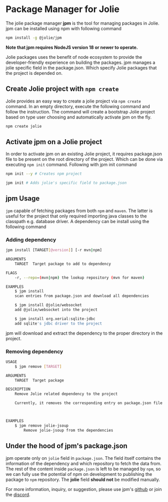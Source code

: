 # Package Manager for Jolie

The jolie package manager **jpm** is the tool for managing packages in Jolie. jpm can be installed using npm with following command

```bash
npm install -g @jolie/jpm
```

**Note that jpm requires NodeJS version 18 or newer to operate.**

Jolie packages uses the benefit of node ecosystem to provide the developer-friendly experience on building the packages. jpm manages a jolie specific field in the package.json. Which specify Jolie packages that the project is depended on.

## Create Jolie project with `npm create`

Jolie provides an easy way to create a jolie project via `npm create` command. In an empty directory, execute the following command and follow the instruction. The command will create a bootstrap Jolie project based on type user choosing and automatically activate jpm on the fly.

```bash
npm create jolie
```

## Activate jpm on a Jolie project

In order to activate jpm on an existing Jolie project, it requires package.json file to be present on the root directory of the project. Which can be done via executing `npm init` command. Following with jpm init command

```bash
npm init --y # Creates npm project

jpm init # Adds jolie's specific field to package.json
```

## jpm Usage

`jpm` capable of fetching packages from both `npm` and `maven`. The latter is useful for the project that only required importing java classes to the classpath e.g. database driver. A dependency can be install using the following command

### Adding dependency

```bash
jpm install [TARGET[@version]] [-r mvn|npm]

ARGUMENTS
    TARGET  Target package to add to dependency

FLAGS
    -r, --repo=(mvn|npm) the lookup repository (mvn for maven)

EXAMPLES
    $ jpm install
    scan entries from package.json and download all dependencies

    $ jpm install @jolie/websocket
    add @jolie/websocket into the project

    $ jpm install org.xerial:sqlite-jdbc
    add sqlite's jdbc driver to the project
```

jpm will download and extract the dependency to the proper directory in the project.

### Removing dependency

```bash
USAGE
    $ jpm remove [TARGET]

ARGUMENTS
    TARGET  Target package

DESCRIPTION
    Remove Jolie related dependency to the project

    Currently, it removes the corresponding entry on package.json file and perform install command



EXAMPLES
    $ jpm remove jolie-jsoup
        Remove jolie-jsoup from the dependencies
```

## Under the hood of jpm's package.json

jpm operate only on `jolie` field in `package.json`. The field itself contains the information of the dependency and which repository to fetch the data from. The rest of the content inside `package.json` is left to be managed by `npm`, so we can fully use the potential of npm on development to publishing the package to `npm` repository. The **jolie** field **should not** be modified manually.

For more information, inquiry, or suggestion, please use jpm's [github](https://github.com/jolie/jpm) or join the [discord](https://discord.gg/M24EbU7ja9).
